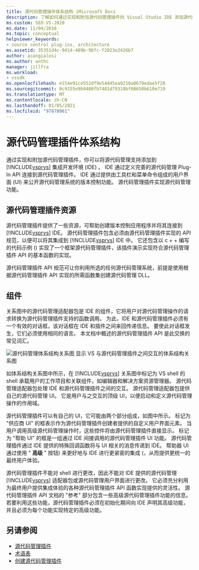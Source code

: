 ```yaml
---
title: 源代码管理插件体系结构 |Microsoft Docs
description: 了解如何通过实现和附加源代码管理插件向 Visual Studio IDE 添加源代码管理支持。
ms.custom: SEO-VS-2020
ms.date: 11/04/2016
ms.topic: conceptual
helpviewer_keywords:
- source control plug-ins, architecture
ms.assetid: 35351d4c-9414-409b-98fc-f2023e2426b7
author: acangialosi
ms.author: anthc
manager: jillfra
ms.workload:
- vssdk
ms.openlocfilehash: e154e91ce552df9e54d45ea9210a0679edae5f28
ms.sourcegitcommit: 0c9155e9b9408fb7481d79319bf08650b610e719
ms.translationtype: MT
ms.contentlocale: zh-CN
ms.lasthandoff: 01/05/2021
ms.locfileid: "97878061"
---
```

# <a name="source-control-plug-in-architecture"></a>源代码管理插件体系结构
通过实现和附加源代码管理插件，你可以将源代码管理支持添加到 [!INCLUDE[vsprvs](../../code-quality/includes/vsprvs_md.md)] 集成开发环境 (IDE) 。 IDE 通过定义完善的源代码管理 Plug-In API 连接到源代码管理插件。 IDE 通过提供由工具栏和菜单命令组成的用户界面 (UI) 来公开源代码管理系统的版本控制功能。 源代码管理插件实现源代码管理功能。

## <a name="source-control-plug-in-resources"></a>源代码管理插件资源
 源代码管理插件提供了一些资源，可帮助创建版本控制应用程序并将其连接到 [!INCLUDE[vsprvs](../../code-quality/includes/vsprvs_md.md)] IDE。 源代码管理插件包含必须由源代码管理插件实现的 API 规范，以便可以将其集成到 [!INCLUDE[vsprvs](../../code-quality/includes/vsprvs_md.md)] IDE 中。 它还包含以 c + + 编写的代码示例 () 实现了一个框架源代码管理插件，该插件演示实现符合源代码管理插件 API 的基本函数的实现。

 源代码管理插件 API 规范可让你利用所选的任何源代码管理系统，前提是使用根据源代码管理插件 API 实现的所需函数集创建源代码管理 DLL。

## <a name="components"></a>组件
 关系图中的源代码管理适配器包是 IDE 的组件，它将用户对源代码管理操作的请求转换为源代码管理插件支持的函数调用。 为此，IDE 和源代码管理插件必须有一个有效的对话框，该对话框在 IDE 和插件之间来回传递信息。 要使此对话框发生，它们必须使用相同的语言。 本文档中概述的源代码管理插件 API 是此交换的常见词汇。

 ![源代码管理体系结构关系图](../../extensibility/internals/media/vs_sccsdk_plug_in_arch.gif "vs_sccsdk_plug_in_arch") 显示 VS 与源代码管理插件之间交互的体系结构关系图

 如体系结构关系图中所示，在 [!INCLUDE[vsprvs](../../code-quality/includes/vsprvs_md.md)] 关系图中标记为 VS shell 的 shell 承载用户的工作项目和关联组件，如编辑器和解决方案资源管理器。 源代码管理适配器包处理 IDE 和源代码管理插件之间的交互。 源代码管理适配器包提供自己的源代码管理 UI。 它是用户与之交互的顶级 UI，以便启动和定义源代码管理操作的作用域。

 源代码管理插件可以有自己的 UI，它可能由两个部分组成，如图中所示。 标记为 "供应商 UI" 的框表示作为源代码管理插件创建者提供的自定义用户界面元素。 当用户调用高级源代码管理操作时，这些控件将由源代码管理插件直接显示。 标记为 "帮助 UI" 的框是一组通过 IDE 间接调用的源代码管理插件 UI 功能。 源代码管理插件通过 IDE 提供的特殊回调函数将与 UI 相关的消息传递到 IDE。 帮助器 UI 通过使用 " **高级** " 按钮) 来更好地与 IDE 进行更紧密的集成 (，从而提供更统一的最终用户体验。

 源代码管理插件不能对 shell 进行更改，因此不能对 IDE 提供的源代码管理 [!INCLUDE[vsprvs](../../code-quality/includes/vsprvs_md.md)] 适配器包或源代码管理用户界面进行更改。 它必须充分利用为最终用户提供集成体验的各种源代码管理插件 API 函数实现提供的灵活性。 源代码管理插件 API 文档的 "参考" 部分包含一些高级源代码管理插件功能的信息。 若要利用这些功能，源代码管理插件必须在初始化期间向 IDE 声明其高级功能，并且必须为每个功能实现特定的高级功能。

## <a name="see-also"></a>另请参阅
- [源代码管理插件](../../extensibility/source-control-plug-ins.md)
- [术语表](../../extensibility/source-control-plug-in-glossary.md)
- [创建源代码管理插件](../../extensibility/internals/creating-a-source-control-plug-in.md)
